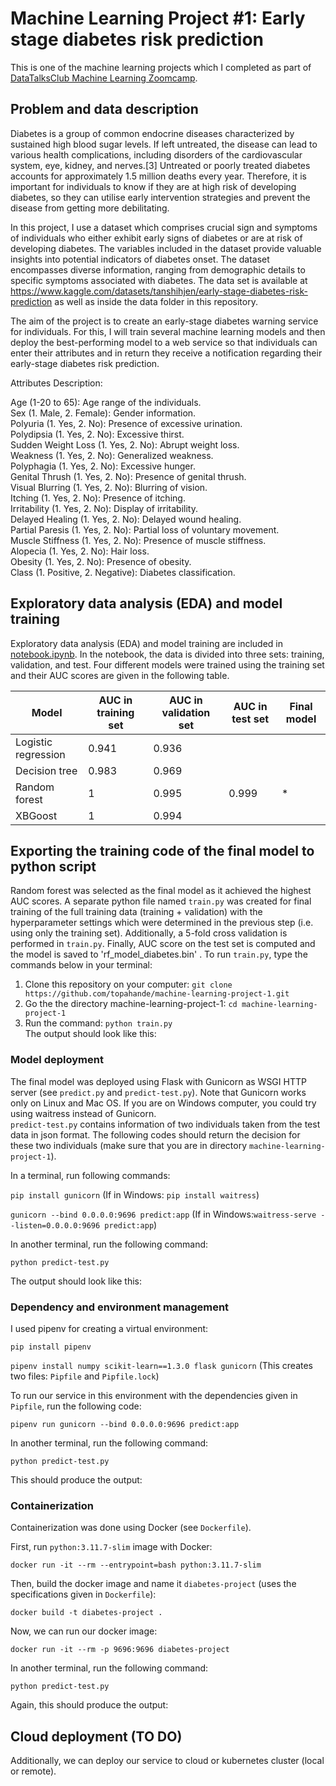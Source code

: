 # Machine Learning Project #1: Early stage diabetes risk prediction  
This is one of the machine learning projects which I completed as part of [DataTalksClub Machine Learning Zoomcamp](https://github.com/DataTalksClub/machine-learning-zoomcamp). 

## Problem and data description 
Diabetes is a group of common endocrine diseases characterized by sustained high blood sugar levels. If left untreated, the disease can lead to various health complications, including disorders of the cardiovascular system, eye, kidney, and nerves.[3] Untreated or poorly treated diabetes accounts for approximately 1.5 million deaths every year. Therefore, it is important for individuals to know if they are at high risk of developing diabetes, so they can utilise early intervention strategies and prevent the disease from getting more debilitating.  

In this project, I use a dataset which comprises crucial sign and symptoms of individuals who either exhibit early signs of diabetes or are at risk of developing diabetes. The variables included in the dataset provide valuable insights into potential indicators of diabetes onset. The dataset encompasses diverse information, ranging from demographic details to specific symptoms associated with diabetes. The data set is available at https://www.kaggle.com/datasets/tanshihjen/early-stage-diabetes-risk-prediction as well as inside the data folder in this repository.

The aim of the project is to create an early-stage diabetes warning service for individuals. For this, I will train several machine learning models and then deploy the best-performing model to a web service so that individuals can enter their attributes and in return they receive a notification regarding their early-stage diabetes risk prediction. 

Attributes Description:  

Age (1-20 to 65): Age range of the individuals.  
Sex (1. Male, 2. Female): Gender information.  
Polyuria (1. Yes, 2. No): Presence of excessive urination.  
Polydipsia (1. Yes, 2. No): Excessive thirst.  
Sudden Weight Loss (1. Yes, 2. No): Abrupt weight loss.  
Weakness (1. Yes, 2. No): Generalized weakness.  
Polyphagia (1. Yes, 2. No): Excessive hunger.  
Genital Thrush (1. Yes, 2. No): Presence of genital thrush.  
Visual Blurring (1. Yes, 2. No): Blurring of vision.  
Itching (1. Yes, 2. No): Presence of itching.  
Irritability (1. Yes, 2. No): Display of irritability.  
Delayed Healing (1. Yes, 2. No): Delayed wound healing.  
Partial Paresis (1. Yes, 2. No): Partial loss of voluntary movement.  
Muscle Stiffness (1. Yes, 2. No): Presence of muscle stiffness.  
Alopecia (1. Yes, 2. No): Hair loss.  
Obesity (1. Yes, 2. No): Presence of obesity.  
Class (1. Positive, 2. Negative): Diabetes classification.  

## Exploratory data analysis (EDA) and model training  

Exploratory data analysis (EDA) and model training are included in [notebook.ipynb](). In the notebook, the data is divided into three sets: training, validation, and test. Four different models were trained using the training set and their AUC scores are given in the following table.  

| Model | AUC in training set | AUC in validation set | AUC in test set | Final model |
| ----- | --------------------| --------------------- | --------------- | ----------- |
| Logistic regression | 0.941 | 0.936                 |                 |             |
| Decision tree       | 0.983 | 0.969                 |                 |             |
| Random forest       | 1     | 0.995                 | 0.999           |  *          |
| XBGoost             | 1     | 0.994                 |                 |             |

## Exporting the training code of the final model to python script

Random forest was selected as the final model as it achieved the highest AUC scores. A separate python file named ``train.py`` was created for final training of the full training data (training + validation) with the hyperparameter settings which were determined in the previous step (i.e. using only the training set). Additionally, a 5-fold cross validation is performed in ``train.py``. Finally, AUC score on the test set is computed and the model is saved to 'rf_model_diabetes.bin' . To run ``train.py``, type the commands below in your terminal:

1) Clone this repository on your computer: ``git clone https://github.com/topahande/machine-learning-project-1.git``
2) Go the the directory machine-learning-project-1: ``cd machine-learning-project-1``
3) Run the command: ``python train.py``  
   The output should look like this:


### Model deployment

The final model was deployed using Flask with Gunicorn as WSGI HTTP server (see ``predict.py`` and ``predict-test.py``). Note that Gunicorn works only on Linux and Mac OS. If you are on Windows computer, you could try using waitress instead of Gunicorn.   
``predict-test.py`` contains information of two individuals taken from the test data in json format. The following codes should return the decision for these two individuals (make sure that you are in directory ``machine-learning-project-1``).

In a terminal, run following commands:

``pip install gunicorn``  (If in Windows: ``pip install waitress``)

``gunicorn --bind 0.0.0.0:9696 predict:app`` (If in Windows:``waitress-serve --listen=0.0.0.0:9696 predict:app``)

In another  terminal, run the following command:  

``python predict-test.py``  

The output should look like this:


### Dependency and environment management  

I used pipenv for creating a virtual environment:  

``pip install pipenv``

``pipenv install numpy scikit-learn==1.3.0 flask gunicorn``  (This creates two files: ``Pipfile`` and ``Pipfile.lock``)

To run our service in this environment with the dependencies given in ``Pipfile``, run the following code:

``pipenv run gunicorn --bind 0.0.0.0:9696 predict:app``

In another  terminal, run the following command:  

``python predict-test.py``  

This should produce the output:



### Containerization  

Containerization was done using Docker (see ``Dockerfile``). 

First, run ``python:3.11.7-slim`` image with Docker:  

``docker run -it --rm --entrypoint=bash python:3.11.7-slim``

Then, build the docker image and name it ``diabetes-project`` (uses the specifications given in ``Dockerfile``):  

``docker build -t diabetes-project .``  

Now, we can run our docker image:

``docker run -it --rm -p 9696:9696 diabetes-project``

In another  terminal, run the following command:  

``python predict-test.py`` 

Again, this should produce the output:


## Cloud deployment (TO DO)

Additionally, we can deploy our service to cloud or kubernetes cluster (local or remote).








